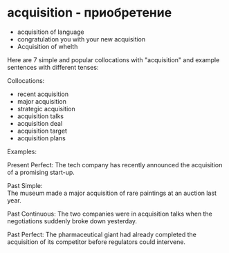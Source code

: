 # acquisition - приобретение

- acquisition of language
- congratulation you with your new acquisition
- Acquisition of whelth

Here are 7 simple and popular collocations with "acquisition" and example sentences with different tenses:

Collocations:

- recent acquisition
- major acquisition
- strategic acquisition
- acquisition talks
- acquisition deal
- acquisition target
- acquisition plans

Examples:

Present Perfect:
The tech company has recently announced the acquisition of a promising start-up.

Past Simple:  
The museum made a major acquisition of rare paintings at an auction last year.

Past Continuous:
The two companies were in acquisition talks when the negotiations suddenly broke down yesterday.

Past Perfect:
The pharmaceutical giant had already completed the acquisition of its competitor before regulators could intervene.
